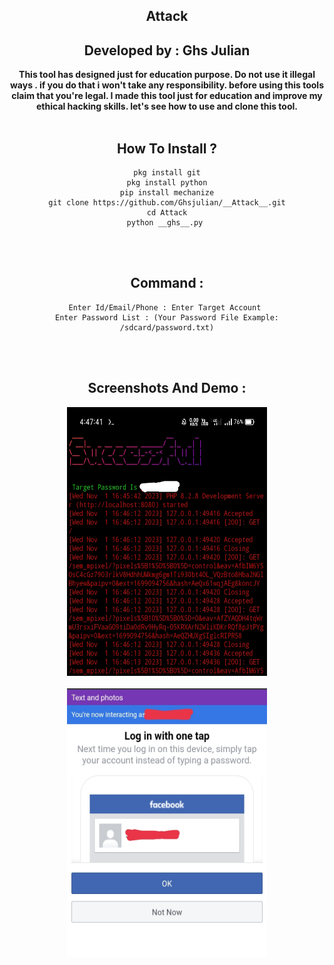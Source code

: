 <center>

## Attack 

<h2>Developed by : Ghs Julian</h2>

<strong>
This tool has designed just for education purpose. Do not use it illegal ways .
if you do that i won't take any responsibility.
before using this tools claim that you're legal.
I made this tool just for education and improve my ethical hacking skills. let's
see how to use and clone this tool.
</strong>
<br><br>

## How To Install ?

```shell
pkg install git
pkg install python
pip install mechanize
git clone https://github.com/Ghsjulian/__Attack__.git
cd Attack
python __ghs__.py 

```


<br><br>

## Command : 

```shell
Enter Id/Email/Phone : Enter Target Account 
Enter Password List : (Your Password File Example: /sdcard/password.txt)
```

<br><br>


## Screenshots And Demo :

<img src="images/s1.jpg" width="320" height="430"><br><br>
<img src="images/s2.jpg" width="320" height="430"><br><br>




</center>
